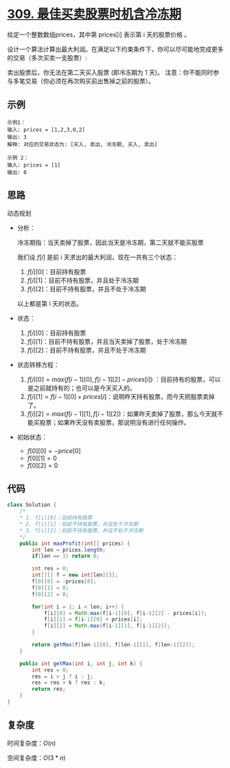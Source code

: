 # [309. 最佳买卖股票时机含冷冻期](https://leetcode-cn.com/problems/best-time-to-buy-and-sell-stock-with-cooldown/)

给定一个整数数组prices，其中第  prices[i] 表示第 i 天的股票价格 。

设计一个算法计算出最大利润。在满足以下约束条件下，你可以尽可能地完成更多的交易（多次买卖一支股票）:

卖出股票后，你无法在第二天买入股票 (即冷冻期为 1 天)。
注意：你不能同时参与多笔交易（你必须在再次购买前出售掉之前的股票）。

## 示例

```
示例1：
输入: prices = [1,2,3,0,2]
输出: 3 
解释: 对应的交易状态为: [买入, 卖出, 冷冻期, 买入, 卖出]

示例 2：
输入: prices = [1]
输出: 0
```

## 思路

动态规划 

- 分析：

  冷冻期指：当天卖掉了股票，因此当天是冷冻期，第二天就不能买股票

  我们设 $f[i]$ 是前 i 天求出的最大利润，现在一共有三个状态：

  1. $f[i][0]$：目前持有股票
  2. $f[i][1]$：目前不持有股票，并且处于冷冻期
  3. $f[i][2]$：目前不持有股票，并且不处于冷冻期

  以上都是第 i 天的状态。

  

- 状态：

  1. $f[i][0]$：目前持有股票
  2. $f[i][1]$：目前不持有股票，并且当天卖掉了股票，处于冷冻期
  3. $f[i][2]$：目前不持有股票，并且不处于冷冻期

- 状态转移方程：

  1. $f[i][0]=max(f[i-1][0],f[i-1][2]-prices[i])$ ：目前持有的股票，可以是之前就持有的；也可以是今天买入的。
  2. $f[i][1]=f[i-1][0]+prices[i]$：说明昨天持有股票，而今天把股票卖掉了。
  3. $f[i][2]=max(f[i-1][1],f[i-1][2])$：如果昨天卖掉了股票，那么今天就不能买股票；如果昨天没有卖股票，那说明没有进行任何操作。

- 初始状态：

  - $f[0][0]=-price[0]$
  - $f[0][1]=0$
  - $f[0][2]=0$

## 代码

```java
class Solution {
    /*
    * 1. f[i][0]：目前持有股票
    * 2. f[i][1]：目前不持有股票，并且处于冷冻期
    * 3. f[i][2]：目前不持有股票，并且不处于冷冻期
    */
    public int maxProfit(int[] prices) {
        int len = prices.length;
        if(len == 1) return 0;

        int res = 0;
        int[][] f = new int[len][3];
        f[0][0] = -prices[0];
        f[0][1] = 0;
        f[0][2] = 0;

        for(int i = 1; i < len; i++) {
            f[i][0] = Math.max(f[i-1][0], f[i-1][2] - prices[i]);
            f[i][1] = f[i-1][0] + prices[i];
            f[i][2] = Math.max(f[i-1][1], f[i-1][2]);
        }

        return getMax(f[len-1][0], f[len-1][1], f[len-1][2]);
    }

    public int getMax(int i, int j, int k) {
        int res = 0;
        res = i > j ? i : j;
        res = res > k ? res : k;
        return res;
    }
}
```



## 复杂度

时间复杂度：$O(n)$

空间复杂度：$O(3*n)$

